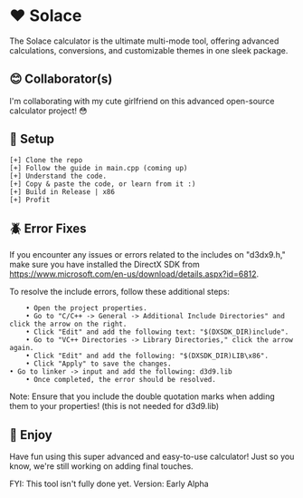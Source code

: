 # ❤️ Solace
The Solace calculator is the ultimate multi-mode tool, offering advanced calculations, conversions, and customizable themes in one sleek package.

## 😊 Collaborator(s)
I'm collaborating with my cute girlfriend on this advanced open-source calculator project! 😳

## 🌌 Setup
	[+] Clone the repo
	[+] Follow the guide in main.cpp (coming up)
	[+] Understand the code.
	[+] Copy & paste the code, or learn from it :)
	[+] Build in Release | x86
	[+] Profit

## 🪲 Error Fixes
If you encounter any issues or errors related to the includes on "d3dx9.h," make sure you have installed the DirectX SDK from https://www.microsoft.com/en-us/download/details.aspx?id=6812.

To resolve the include errors, follow these additional steps:

		• Open the project properties.
		• Go to "C/C++ -> General -> Additional Include Directories" and click the arrow on the right.
		• Click "Edit" and add the following text: "$(DXSDK_DIR)include".
		• Go to "VC++ Directories -> Library Directories," click the arrow again.
		• Click "Edit" and add the following: "$(DXSDK_DIR)LIB\x86".
		• Click "Apply" to save the changes.
    • Go to linker -> input and add the following: d3d9.lib
		• Once completed, the error should be resolved.

Note: Ensure that you include the double quotation marks when adding them to your properties! (this is not needed for d3d9.lib)

## 🚀 Enjoy
Have fun using this super advanced and easy-to-use calculator! Just so you know, we're still working on adding final touches.

FYI: This tool isn't fully done yet.
Version: Early Alpha
